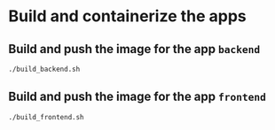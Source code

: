 # Build and containerize the apps

## Build and push the image for the app `backend`

```bash
./build_backend.sh
```

## Build and push the image for the app `frontend`

```bash
./build_frontend.sh
```
